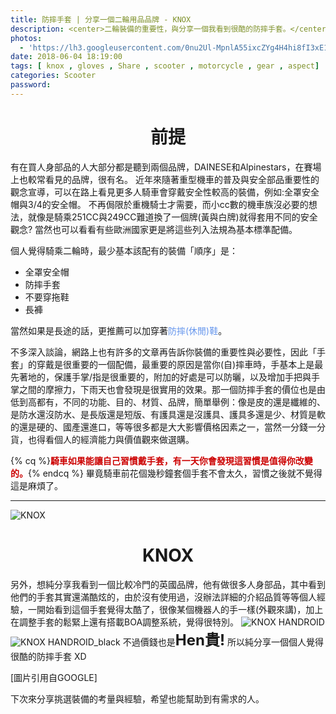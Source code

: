 ```yaml
---
title: 防摔手套 | 分享一個二輪用品品牌 - KNOX
description: <center>二輪裝備的重要性，與分享一個我看到很酷的防摔手套。</center>
photos:
  - 'https://lh3.googleusercontent.com/0nu2Ul-MpnlA55ixcZYg4H4hi8fI3xE1K0OlwJQv0mSGlVx06kOOWynnhJswJ1Yb0ys57XMAXLjUe2r-3ovhP-5ZiJLS81ovFOOkA5twrEhyj1N47P7BjvpI4VPBeZzca22qrH7T-R6CDCYFIDVifl4HOlRsYv7HjP30MJDtsn8YW2ibuznnIlKFXz_wfefqryO45NQrn4AR7AkJNZjA7NlP3W3BaKbDxHj--qs5Uq9Lmva33NNaGT9dbZxpGxFjRDdyReWrWQyQ_hXoJZge6LiG6GSNrQ2MajLZgUkr57SfT63Z4rBdNSfNfzD9fU0zGpMMBz_cw11iFz8-YIYap7LbENtw0zPDO9Xie20s4L8OjC-t-96aIJrhc1mFV34XtrGT89uxEbBtHhdEFisjp9K7V_HHKJfsn0q_6tOA_oQCqT2H9mnxX9_t_wQwgJBIK8fRi6VV5hJP5BqTi8zv1kl1lKLMogSHvcSAy-MDy7uqE0CROgzuPlcPO3Y3Ry_Bh_TAccjoah_52M365xT85WpIyNXwVpCpaRno4FqdZJ8NeB4T0q6EKXQP0AXhu5LbHsrqkz7tqR8fD5X5x14ESLS4VpGS46QoicwejrDOqgXEdZt2iK_i5PHNr9BH32XNLbRlxsaTmUB8m7-s_qL74xzFmZYxWM3FkdOH4xCQjEQbf0tqDzrB1IsrFI7iu9M7PAojVhaEk1Kox_RsFA=w1546-h869-no'
date: 2018-06-04 18:19:00
tags: [ knox , gloves , Share , scooter , motorcycle , gear , aspect]
categories: Scooter
password:
---
```

# <center>前提</center>

有在買人身部品的人大部分都是聽到兩個品牌，DAINESE和Alpinestars，在賽場上也較常看見的品牌，很有名。
近年來隨著重型機車的普及與安全部品重要性的觀念宣導，可以在路上看見更多人騎車會穿戴安全性較高的裝備，例如:全罩安全帽與3/4的安全帽。
不再侷限於重機騎士才需要，而小cc數的機車族沒必要的想法，就像是騎乘251CC與249CC難道換了一個牌(黃與白牌)就得套用不同的安全觀念? 當然也可以看看有些歐洲國家更是將這些列入法規為基本標準配備。

個人覺得騎乘二輪時，最少基本該配有的裝備「順序」是：
- 全罩安全帽
- 防摔手套
- 不要穿拖鞋
- 長褲

當然如果是長途的話，更推薦可以加穿著<font color="#6495ED">防摔(休閒)鞋</font>。

不多深入談論，網路上也有許多的文章再告訴你裝備的重要性與必要性，因此「手套」的穿戴是很重要的一個配備，最重要的原因是當你(自)摔車時，手基本上是最先著地的，保護手掌/指是很重要的，附加的好處是可以防曬，以及增加手把與手掌之間的摩擦力，下雨天也會發現是很實用的效果。那一個防摔手套的價位也是由低到高都有，不同的功能、目的、材質、品牌，簡單舉例：像是皮的還是纖維的、是防水還沒防水、是長版還是短版、有護具還是沒護具、護具多還是少、材質是軟的還是硬的、國產還進口，等等很多都是大大影響價格因素之一，當然一分錢一分貨，也得看個人的經濟能力與價值觀來做選購。

{% cq %}**<b><font color="#CC0000">騎車如果能讓自己習慣戴手套，有一天你會發現這習慣是值得你改變的。</font></b>**{% endcq %}
畢竟騎車前花個幾秒鐘套個手套不會太久，習慣之後就不覺得這是麻煩了。

---
![KNOX](https://motorcykelgrej.dk/wp-content/uploads/knox-rygskjold.jpg)

# <center>KNOX</center>

另外，想純分享我看到一個比較冷門的英國品牌，他有做很多人身部品，其中看到他們的手套其實還滿酷炫的，由於沒有使用過，沒辦法詳細的介紹品質等等個人經驗，一開始看到這個手套覺得太酷了，很像某個機器人的手一樣(外觀來講)，加上在調整手套的鬆緊上還有搭載BOA調整系統，覺得很特別。
![KNOX HANDROID](https://img.shoplineapp.com/media/image_clips/597b1148d4e3950b96002c2e/original.png?1501237571)
![KNOX HANDROID_black](https://img.ruten.com.tw/s1/f/a2/55/21727660872277_677.jpg)
不過價錢也是<font size="5">**Hen貴!**</font> 所以純分享一個個人覺得很酷的防摔手套 XD

[圖片引用自GOOGLE]

下次來分享挑選裝備的考量與經驗，希望也能幫助到有需求的人。
